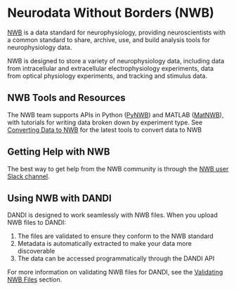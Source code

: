 # Neurodata Without Borders (NWB)

[NWB](https://www.nwb.org/nwb-neurophysiology/) is a data standard for neurophysiology, providing neuroscientists with a common standard to share, archive, use, and build analysis tools for neurophysiology data.

NWB is designed to store a variety of neurophysiology data, including data from intracellular and extracellular electrophysiology experiments, data from optical physiology experiments, and tracking and stimulus data.

## NWB Tools and Resources

The NWB team supports APIs in Python ([PyNWB](https://pynwb.readthedocs.io/)) and MATLAB ([MatNWB](https://github.com/NeurodataWithoutBorders/matnwb)), with tutorials for writing data broken down by experiment type. See [Converting Data to NWB](../../user-guide-sharing/converting-data/index.md) for the latest tools to convert data to NWB

## Getting Help with NWB

The best way to get help from the NWB community is through the [NWB user Slack channel](https://nwb-users.slack.com/).

## Using NWB with DANDI

DANDI is designed to work seamlessly with NWB files. When you upload NWB files to DANDI:

1. The files are validated to ensure they conform to the NWB standard
2. Metadata is automatically extracted to make your data more discoverable
3. The data can be accessed programmatically through the DANDI API

For more information on validating NWB files for DANDI, see the [Validating NWB Files](../../user-guide-sharing/validating-files.md) section.
